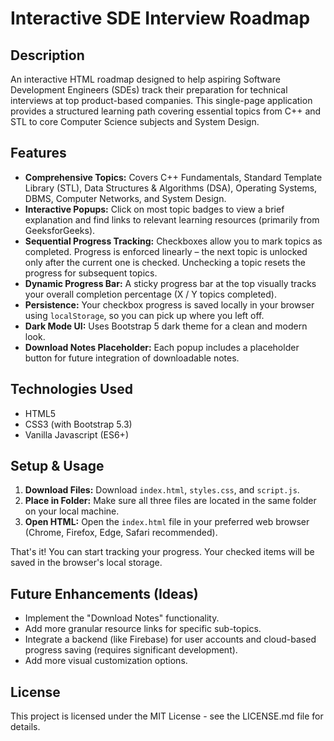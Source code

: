 # Interactive SDE Interview Roadmap

## Description

An interactive HTML roadmap designed to help aspiring Software Development Engineers (SDEs) track their preparation for technical interviews at top product-based companies. This single-page application provides a structured learning path covering essential topics from C++ and STL to core Computer Science subjects and System Design.


## Features

* **Comprehensive Topics:** Covers C++ Fundamentals, Standard Template Library (STL), Data Structures & Algorithms (DSA), Operating Systems, DBMS, Computer Networks, and System Design.
* **Interactive Popups:** Click on most topic badges to view a brief explanation and find links to relevant learning resources (primarily from GeeksforGeeks).
* **Sequential Progress Tracking:** Checkboxes allow you to mark topics as completed. Progress is enforced linearly – the next topic is unlocked only after the current one is checked. Unchecking a topic resets the progress for subsequent topics.
* **Dynamic Progress Bar:** A sticky progress bar at the top visually tracks your overall completion percentage (X / Y topics completed).
* **Persistence:** Your checkbox progress is saved locally in your browser using `localStorage`, so you can pick up where you left off.
* **Dark Mode UI:** Uses Bootstrap 5 dark theme for a clean and modern look.
* **Download Notes Placeholder:** Each popup includes a placeholder button for future integration of downloadable notes.

## Technologies Used

* HTML5
* CSS3 (with Bootstrap 5.3)
* Vanilla Javascript (ES6+)

## Setup & Usage

1.  **Download Files:** Download `index.html`, `styles.css`, and `script.js`.
2.  **Place in Folder:** Make sure all three files are located in the same folder on your local machine.
3.  **Open HTML:** Open the `index.html` file in your preferred web browser (Chrome, Firefox, Edge, Safari recommended).

That's it! You can start tracking your progress. Your checked items will be saved in the browser's local storage.


## Future Enhancements (Ideas)

* Implement the "Download Notes" functionality.
* Add more granular resource links for specific sub-topics.
* Integrate a backend (like Firebase) for user accounts and cloud-based progress saving (requires significant development).
* Add more visual customization options.

## License

This project is licensed under the MIT License - see the LICENSE.md file for details.
